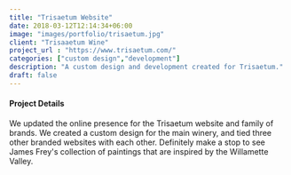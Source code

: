 ```yaml
---
title: "Trisaetum Website"
date: 2018-03-12T12:14:34+06:00
image: "images/portfolio/trisaetum.jpg"
client: "Trisaaetum Wine"
project_url : "https://www.trisaetum.com/"
categories: ["custom design","development"]
description: "A custom design and development created for Trisaetum."
draft: false
---
```


#### Project Details

We updated the online presence for the Trisaetum website and family of brands. We created a custom design for the main winery, and tied three other branded websites with each other. Definitely make a stop to see James Frey's collection of paintings that are inspired by the Willamette Valley.

